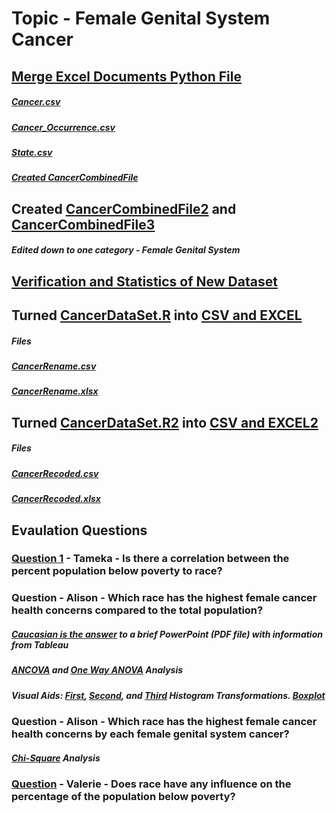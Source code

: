 # Topic - Female Genital System Cancer

## [Merge Excel Documents Python File](https://github.com/hallan6749/finalprojectstarwarriors/blob/main/Input/Cancer%20Alison_Merge%20Excel%20Documents%20Python%20File.ipynb)
##### [Cancer.csv](https://github.com/hallan6749/finalprojectstarwarriors/blob/main/Input/Cancer.csv)
##### [Cancer_Occurrence.csv](https://github.com/hallan6749/finalprojectstarwarriors/blob/main/Input/Cancer_Occurrence.csv)
##### [State.csv](https://github.com/hallan6749/finalprojectstarwarriors/blob/main/Input/State.csv)
##### [Created CancerCombinedFile](https://github.com/hallan6749/finalprojectstarwarriors/blob/main/Input/CancerCombinedFile.xlsx)

## Created [CancerCombinedFile2](https://github.com/hallan6749/finalprojectstarwarriors/blob/main/Input/CancerCombinedFile2.xlsx) and [CancerCombinedFile3](https://github.com/hallan6749/finalprojectstarwarriors/blob/main/Input/CancerCombinedFile3.xlsx)
##### Edited down to one category - Female Genital System

## [Verification and Statistics of New Dataset](https://github.com/hallan6749/finalprojectstarwarriors/blob/main/Input/Cancer%20Alison_Verify%20Merged%20and%20Condensed%20File.ipynb)

## Turned [CancerDataSet.R](https://github.com/hallan6749/finalprojectstarwarriors/blob/main/Input/CancerDataSet.R) into [CSV and EXCEL](https://github.com/hallan6749/finalprojectstarwarriors/blob/main/Input/R%20Code%20Rename%20and%20Recode%20into%20CSV%20and%20Excel%20files2.R) 
##### Files
##### [CancerRename.csv](https://github.com/hallan6749/finalprojectstarwarriors/blob/main/Input/CancerRename.csv)
##### [CancerRename.xlsx](https://github.com/hallan6749/finalprojectstarwarriors/blob/main/Input/CancerRename.xlsx)

## Turned [CancerDataSet.R2](https://github.com/hallan6749/finalprojectstarwarriors/blob/main/Input/CancerDataSet2.R) into [CSV and EXCEL2](https://github.com/hallan6749/finalprojectstarwarriors/blob/main/Input/R%20Code%20Rename%20and%20Recode%20into%20CSV%20and%20Excel%20files2.R) 
##### Files
##### [CancerRecoded.csv](https://github.com/hallan6749/finalprojectstarwarriors/blob/main/Input/CancerRecoded.csv)
##### [CancerRecoded.xlsx](https://github.com/hallan6749/finalprojectstarwarriors/blob/main/Input/CancerRecoded.xlsx)

## Evaulation Questions
### [Question 1](https://github.com/hallan6749/finalprojectstarwarriors/blob/main/Input/Question%201.docx) - Tameka - Is there a correlation between the percent population below poverty to race?
### Question - Alison - Which race has the highest female cancer health concerns compared to the total population?
##### [Caucasian is the answer](https://github.com/hallan6749/finalprojectstarwarriors/blob/main/Input/Which%20race%20has%20the%20highest%20female%20cancer%20health%20concerns%20compared%20to%20the%20total%20population_.pdf) to a brief PowerPoint (PDF file) with information from Tableau
##### [ANCOVA](https://github.com/hallan6749/finalprojectstarwarriors/blob/main/Input/Alison%20Which%20race%20has%20the%20highest%20female%20cancer%20health%20concerns%20compared%20to%20the%20total%20population%20Analysis%20ANCOVA.R) and [One Way ANOVA](https://github.com/hallan6749/finalprojectstarwarriors/blob/main/Input/Alison%20Which%20race%20has%20the%20highest%20female%20cancer%20health%20concerns%20compared%20to%20the%20total%20population%20Analysis%20One%20Way%20ANOVAs.R) Analysis
##### Visual Aids: [First](https://github.com/hallan6749/finalprojectstarwarriors/blob/main/Input/Alison%20First%20Histogram.pdf), [Second](https://github.com/hallan6749/finalprojectstarwarriors/blob/main/Input/Alison%20Second%20Histogram.pdf), and [Third](https://github.com/hallan6749/finalprojectstarwarriors/blob/main/Input/Alison%20Third%20Histogram.pdf) Histogram Transformations. [Boxplot](https://github.com/hallan6749/finalprojectstarwarriors/blob/main/Input/Alison%20First%20Boxplot.pdf)
### Question - Alison - Which race has the highest female cancer health concerns by each female genital system cancer? 
##### [Chi-Square](https://github.com/hallan6749/finalprojectstarwarriors/blob/main/Input/_Alison%20Chi-Square%20Data%20Which%20race%20has%20the%20highest%20female%20cancer%20health%20concerns%20by%20each%20female%20genital%20system%20cancer_%20.xlsx) Analysis
### [Question](https://github.com/hallan6749/finalprojectstarwarriors/blob/main/Input/ValerieRstudio%201st%20try.R) - Valerie - Does race have any influence on the percentage of the population below poverty? 

